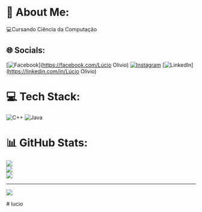 # 💫 About Me:
💻Cursando Ciência da Computação<br>


## 🌐 Socials:
[![Facebook](https://img.shields.io/badge/Facebook-%231877F2.svg?logo=Facebook&logoColor=white)](https://facebook.com/Lúcio Olivio) [![Instagram](https://img.shields.io/badge/Instagram-%23E4405F.svg?logo=Instagram&logoColor=white)](https://instagram.com/luciogomess__) [![LinkedIn](https://img.shields.io/badge/LinkedIn-%230077B5.svg?logo=linkedin&logoColor=white)](https://linkedin.com/in/Lúcio Olívio) 

# 💻 Tech Stack:
![C++](https://img.shields.io/badge/c++-%2300599C.svg?style=for-the-badge&logo=c%2B%2B&logoColor=white) ![Java](https://img.shields.io/badge/java-%23ED8B00.svg?style=for-the-badge&logo=openjdk&logoColor=white)
# 📊 GitHub Stats:
![](https://github-readme-stats.vercel.app/api?username=LucioGomess&theme=nightowl&hide_border=false&include_all_commits=false&count_private=false)<br/>
![](https://github-readme-streak-stats.herokuapp.com/?user=LucioGomess&theme=nightowl&hide_border=false)<br/>
![](https://github-readme-stats.vercel.app/api/top-langs/?username=LucioGomess&theme=nightowl&hide_border=false&include_all_commits=false&count_private=false&layout=compact)

---
[![](https://visitcount.itsvg.in/api?id=LucioGomess&icon=0&color=0)](https://visitcount.itsvg.in)

<!-- Proudly created with GPRM ( https://gprm.itsvg.in ) --># lucio

